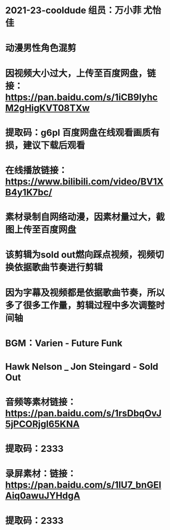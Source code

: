 # 2021-23-cooldude 组员：万小菲 尤怡佳
# 动漫男性角色混剪
# 因视频大小过大，上传至百度网盘，链接：https://pan.baidu.com/s/1iCB9lyhcM2gHigKVT08TXw 
# 提取码：g6pl  百度网盘在线观看画质有损，建议下载后观看
# 在线播放链接：https://www.bilibili.com/video/BV1XB4y1K7bc/
# 素材录制自网络动漫，因素材量过大，截图上传至百度网盘
# 该剪辑为sold out燃向踩点视频，视频切换依据歌曲节奏进行剪辑
# 因为字幕及视频都是依据歌曲节奏，所以多了很多工作量，剪辑过程中多次调整时间轴
# BGM：Varien - Future Funk
#      Hawk Nelson _ Jon Steingard - Sold Out
# 音频等素材链接：https://pan.baidu.com/s/1rsDbqOvJ5jPCORjgl65KNA 
# 提取码：2333 
# 录屏素材：链接：https://pan.baidu.com/s/1lU7_bnGElAiq0awuJYHdgA 
# 提取码：2333 
